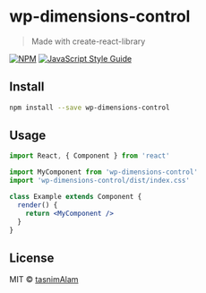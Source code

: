 # wp-dimensions-control

> Made with create-react-library

[![NPM](https://img.shields.io/npm/v/wp-dimensions-control.svg)](https://www.npmjs.com/package/wp-dimensions-control) [![JavaScript Style Guide](https://img.shields.io/badge/code_style-standard-brightgreen.svg)](https://standardjs.com)

## Install

```bash
npm install --save wp-dimensions-control
```

## Usage

```jsx
import React, { Component } from 'react'

import MyComponent from 'wp-dimensions-control'
import 'wp-dimensions-control/dist/index.css'

class Example extends Component {
  render() {
    return <MyComponent />
  }
}
```

## License

MIT © [tasnimAlam](https://github.com/tasnimAlam)
